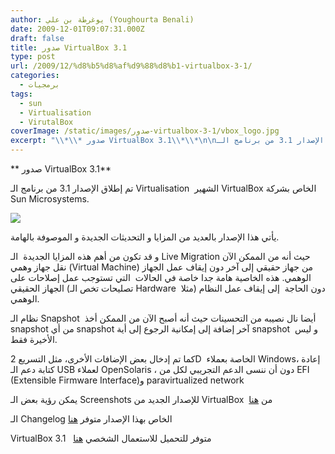 ```yaml
---
author: يوغرطة بن علي (Youghourta Benali)
date: 2009-12-01T09:07:31.000Z
draft: false
title: صدور VirtualBox 3.1
type: post
url: /2009/12/%d8%b5%d8%af%d9%88%d8%b1-virtualbox-3-1/
categories:
  - برمجيات
tags:
  - sun
  - Virtualisation
  - VirutalBox
coverImage: /static/images/صدور-virtualbox-3-1/vbox_logo.jpg
excerpt: "\\*\\* صدور VirtualBox 3.1\\*\\*\n\nتم إطلاق الإصدار 3.1 من برنامج الـ Virtualisation\_ الشهير VirtualBox الخاص بشركة Sun Microsystems.\n\n\n\nيأتي هذا الإصدار بالعديد من المزايا و التحديثات الجديدة و الموصوفة بالهامة.\n\nو قد تكون من أهم هذه المزايا الجديدة\_ الـ Live Migration حيث أنه"
---
```

\*\* صدور VirtualBox 3.1\*\*

تم إطلاق الإصدار 3.1 من برنامج الـ Virtualisation  الشهير VirtualBox الخاص بشركة Sun Microsystems.

![](/static/images/صدور-virtualbox-3-1/vbox_logo.jpg)

يأتي هذا الإصدار بالعديد من المزايا و التحديثات الجديدة و الموصوفة بالهامة.

و قد تكون من أهم هذه المزايا الجديدة  الـ Live Migration حيث أنه من الممكن الآن نقل جهاز وهمي (Virtual Machine) من جهاز حقيقي إلى آخر دون إيقاف عمل الجهاز الوهمي. هذه الخاصية هامة جدا خاصة في الحالات  التي تستوجب عمل إصلاحات على الجهاز الحقيقي (تصليحات تخص الـ Hardware  مثلا) دون الحاجة  إلى إيقاف عمل النظام الوهمي.

نظام الـ Snapshot  أيضا نال نصيبه من التحسينات حيث أنه أصبح الآن من الممكن أخذ snapshot من أي snapshot آخر إضافة إلى إمكانية الرجوع إلى أية snapshot  و ليس الأخيرة فقط.

كما تم إدخال بعض الإضافات الأخرى، مثل التسريع 2D  الخاصة بعملاء Windows، إعادة كتابة دعم الـ USB لعملاء OpenSolaris ، دون أن ننسى الدعم التجريبي لكل من EFI  (Extensible Firmware Interface)و paravirtualized network

يمكن رؤية بعض الـ Screenshots للإصدار الجديد من VirtualBox  من [هنا](http://www.virtualbox.org/wiki/Screenshots)

الـ Changelog الخاص بهذا الإصدار متوفر [هنا](http://www.virtualbox.org/wiki/Changelog)

VirtualBox 3.1   متوفر للتحميل للاستعمال الشخصي [هنا](http://www.virtualbox.org/wiki/Downloads)
